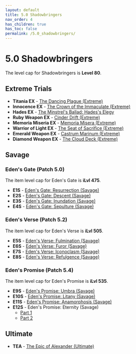 ```yaml
---
layout: default
title: 5.0 Shadowbringers
nav_order: 4
has_children: true
has_toc: false
permalink: /5.0_shadowbringers/
---
```


# 5.0 Shadowbringers

The level cap for Shadowbringers is **Level 80**.

## Extreme Trials

- **Titania EX** - [The Dancing Plague (Extreme)](extreme_trials/titania/README.md)
- **Innocence EX** - [The Crown of the Immaculate (Extreme)](extreme_trials/innocence/README.md)
- **Hades EX** - [The Minstrel's Ballad: Hades's Elegy](extreme_trials/hades/README.md)
- **Ruby Weapon EX** - [Cinder Drift (Extreme)](extreme_trials/ruby_weapon/README.md)
- **Memoria Miseria EX** - [Memoria Misera (Extreme)](extreme_trials/memoria_misera/README.md)
- **Warrior of Light EX** - [The Seat of Sacrifice (Extreme)](extreme_trials/seat_of_sacrifice/README.md)
- **Emerald Weapon EX** - [Castrum Marinum (Extreme)](extreme_trials/emerald_weapon/README.md)
- **Diamond Weapon EX** - [The Cloud Deck (Extreme)](extreme_trials/diamond_weapon/README.md)

## Savage

### Eden's Gate (Patch 5.0)

The item level cap for Eden's Gate is **iLvl 475**.

- **E1S** - [Eden's Gate: Resurrection (Savage)](savage_raids/e1s/README.md)
- **E2S** - [Eden's Gate: Descent (Savage)](savage_raids/e2s/README.md)
- **E3S** - [Eden's Gate: Inundation (Savage)](savage_raids/e3s/README.md)
- **E4S** - [Eden's Gate: Sepulture (Savage)](savage_raids/e4s/README.md)

### Eden's Verse (Patch 5.2)

The item level cap for Eden's Verse is **iLvl 505**.

- **E5S** - [Eden's Verse: Fulmination (Savage)](savage_raids/e5s/README.md)
- **E6S** - [Eden's Verse: Furor (Savage)](savage_raids/e6s/README.md)
- **E7S** - [Eden's Verse: Iconoclasm (Savage)](savage_raids/e7s/README.md)
- **E8S** - [Eden's Verse: Refulgence (Savage)](savage_raids/e8s/README.md)

### Eden's Promise (Patch 5.4)

The item level cap for Eden's Promise is **iLvl 535**.

- **E9S** - [Eden's Promise: Umbra (Savage)](savage_raids/e9s/README.md)
- **E10S** - [Eden's Promise: Litany (Savage)](savage_raids/e10s/README.md)
- **E11S** - [Eden's Promise: Anamorphosis (Savage)](savage_raids/e11s/README.md)
- **E12S** - Eden's Promise: Eternity (Savage)
	- [Part 1](savage_raids/e12s_1/README.md)
	- [Part 2](savage_raids/e12s_2/README.md)

## Ultimate

- **TEA** - [The Epic of Alexander (Ultimate)](../ultimates/tea/README.md)